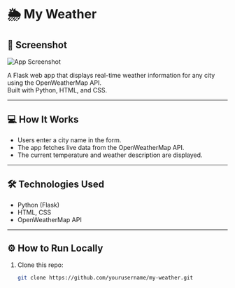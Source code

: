 # 🌦️ My Weather

## 📸 Screenshot
![App Screenshot](https://github.com/uchennaibe22/My-Weather/blob/main/screenshot.png?raw=true)




A  Flask web app that displays real-time weather information for any city using the OpenWeatherMap API.  
Built with Python, HTML, and CSS.

---

## 💻 How It Works
- Users enter a city name in the form.
- The app fetches live data from the OpenWeatherMap API.
- The current temperature and weather description are displayed.

---

## 🛠️ Technologies Used
- Python (Flask)
- HTML, CSS
- OpenWeatherMap API

---

## ⚙️ How to Run Locally

1. Clone this repo:
   ```bash
   git clone https://github.com/yourusername/my-weather.git
